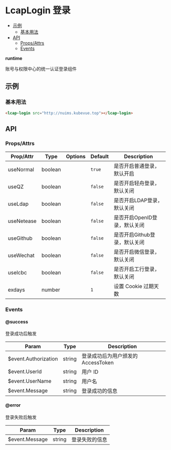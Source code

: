 <!-- 该 README.md 根据 api.yaml 和 docs/*.md 自动生成，为了方便在 GitHub 和 NPM 上查阅。如需修改，请查看源文件 -->

# LcapLogin 登录

- [示例](#示例)
    - [基本用法](#基本用法)
- [API]()
    - [Props/Attrs](#propsattrs)
    - [Events](#events)

**runtime**

账号与权限中心的统一认证登录组件

## 示例
### 基本用法

``` html
<lcap-login src="http://nuims.kubevue.top"></lcap-login>
```

## API
### Props/Attrs

| Prop/Attr | Type | Options | Default | Description |
| --------- | ---- | ------- | ------- | ----------- |
| useNormal | boolean |  | `true` | 是否开启普通登录，默认开启 |
| useQZ | boolean |  | `false` | 是否开启轻舟登录，默认关闭 |
| useLdap | boolean |  | `false` | 是否开启LDAP登录，默认关闭 |
| useNetease | boolean |  | `false` | 是否开启OpenID登录，默认关闭 |
| useGithub | boolean |  | `false` | 是否开启Github登录，默认关闭 |
| useWechat | boolean |  | `false` | 是否开启微信登录，默认关闭 |
| useIcbc | boolean |  | `false` | 是否开启工行登录，默认关闭 |
| exdays | number |  | `1` | 设置 Cookie 过期天数 |

### Events

#### @success

登录成功后触发

| Param | Type | Description |
| ----- | ---- | ----------- |
| $event.Authorization | string | 登录成功后为用户颁发的 AccessToken |
| $event.UserId | string | 用户 ID |
| $event.UserName | string | 用户名 |
| $event.Message | string | 登录成功的信息 |

#### @error

登录失败后触发

| Param | Type | Description |
| ----- | ---- | ----------- |
| $event.Message | string | 登录失败的信息 |


